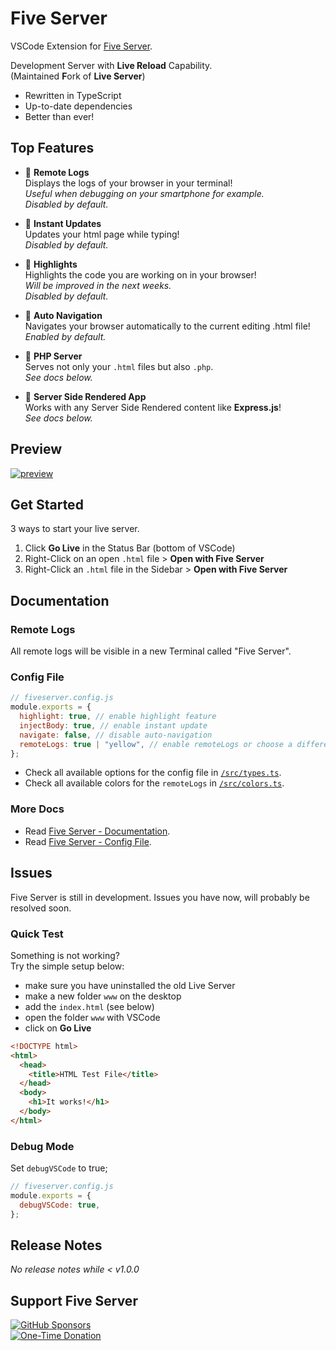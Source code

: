# Five Server

VSCode Extension for [Five Server](https://github.com/yandeu/five-server#readme).

Development Server with **Live Reload** Capability.  
(Maintained **F**ork of **Live Server**)

- Rewritten in TypeScript
- Up-to-date dependencies
- Better than ever!

## Top Features

- 🚀 **Remote Logs**  
  Displays the logs of your browser in your terminal!  
  _Useful when debugging on your smartphone for example._  
  _Disabled by default._

- 🚀 **Instant Updates**  
  Updates your html page while typing!  
  _Disabled by default._

- 🚀 **Highlights**  
  Highlights the code you are working on in your browser!  
  _Will be improved in the next weeks._  
  _Disabled by default._

- 🚀 **Auto Navigation**  
  Navigates your browser automatically to the current editing .html file!  
  _Enabled by default._

- 🚀 **PHP Server**  
  Serves not only your `.html` files but also `.php`.  
  _See docs below._

- 🚀 **Server Side Rendered App**  
  Works with any Server Side Rendered content like **Express.js**!  
  _See docs below._

## Preview

[![preview](https://raw.githubusercontent.com/yandeu/five-server/main/img/vscode-preview.gif)](https://youtu.be/aETkOu8J-bo)

## Get Started

3 ways to start your live server.

1. Click **Go Live** in the Status Bar (bottom of VSCode)
2. Right-Click on an open `.html` file > **Open with Five Server**
3. Right-Click an `.html` file in the Sidebar > **Open with Five Server**

## Documentation

### Remote Logs

All remote logs will be visible in a new Terminal called "Five Server".

### Config File

```js
// fiveserver.config.js
module.exports = {
  highlight: true, // enable highlight feature
  injectBody: true, // enable instant update
  navigate: false, // disable auto-navigation
  remoteLogs: true | "yellow", // enable remoteLogs or choose a different color
};
```

- Check all available options for the config file in [`/src/types.ts`](https://github.com/yandeu/five-server/blob/main/src/types.ts).
- Check all available colors for the `remoteLogs` in [`/src/colors.ts`](https://github.com/yandeu/five-server/blob/main/src/colors.ts).

### More Docs

- Read [Five Server - Documentation](https://github.com/yandeu/five-server#documentation).
- Read [Five Server - Config File](https://github.com/yandeu/five-server#config-file).

## Issues

Five Server is still in development. Issues you have now, will probably be resolved soon.

### Quick Test

Something is not working?  
Try the simple setup below:

- make sure you have uninstalled the old Live Server
- make a new folder `www` on the desktop
- add the `index.html` (see below)
- open the folder `www` with VSCode
- click on **Go Live**

```html
<!DOCTYPE html>
<html>
  <head>
    <title>HTML Test File</title>
  </head>
  <body>
    <h1>It works!</h1>
  </body>
</html>
```

### Debug Mode

Set `debugVSCode` to true;

```js
// fiveserver.config.js
module.exports = {
  debugVSCode: true,
};
```

## Release Notes

_No release notes while < v1.0.0_

## Support Five Server

[![GitHub Sponsors](https://img.shields.io/badge/Sponsor-%E2%9D%A4-lightgrey?style=social&logo=GitHub)](https://github.com/sponsors/yandeu)  
[![One-Time Donation](https://img.shields.io/badge/One--Time%20Donation-$1-lightgrey?style=social&logo=GitHub)](https://github.com/sponsors/yandeu?frequency=one-time&sponsor=yandeu#sponsors:~:text=%241%20one%20time)
